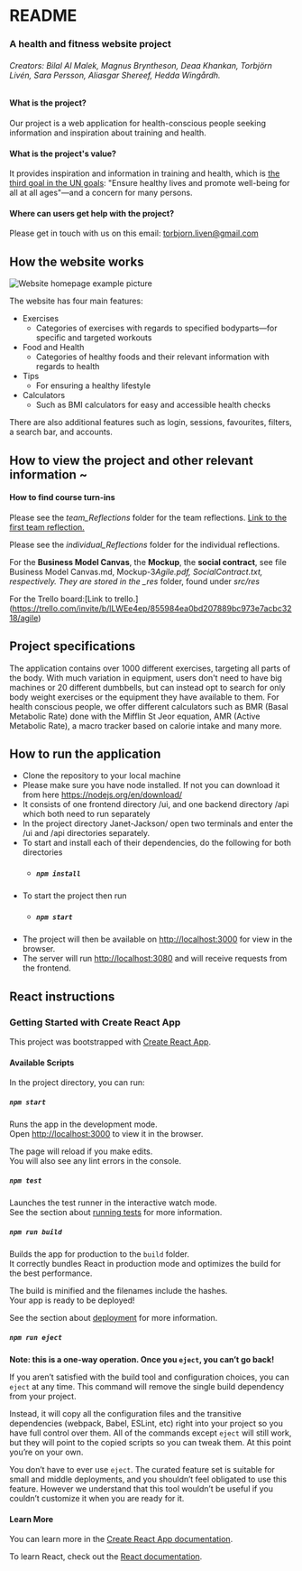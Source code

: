 # README

### A health and fitness website project

###### Creators: Bilal Al Malek, Magnus Bryntheson, Deaa Khankan, Torbjörn Livén, Sara Persson, Aliasgar Shereef, Hedda Wingårdh.

#### What is the project?

Our project is a web application for health-conscious people seeking information and inspiration about training and health.

#### What is the project's value?

It provides inspiration and information in training and health, which is [the third goal in the UN goals](https://www.un.org/sustainabledevelopment/health/): "Ensure healthy lives and promote well-being for all at all ages"—and a concern for many persons.

#### Where can users get help with the project?

Please get in touch with us on this email: torbjorn.liven@gmail.com

## How the website works

![Website homepage example picture](WebsitePromo.png)

The website has four main features:

- Exercises
  - Categories of exercises with regards to specified bodyparts—for specific and targeted workouts
- Food and Health
  - Categories of healthy foods and their relevant information with regards to health
- Tips
  - For ensuring a healthy lifestyle
- Calculators
  - Such as BMI calculators for easy and accessible health checks

There are also additional features such as login, sessions, favourites, filters, a search bar, and accounts.

## How to view the project and other relevant information ~

#### How to find course turn-ins

Please see the _team_Reflections_ folder for the team reflections. [Link to the first team reflection.](https://github.com/Mange99/Janet-Jackson/blob/main/team_Reflections/Team_reflection%20w3.pdf)

Please see the _individual_Reflections_ folder for the individual reflections.

For the **Business Model Canvas**, the **Mockup**, the **social contract**, see file Business Model Canvas.md, Mockup-3*Agile.pdf, SocialContract.txt, respectively.
They are stored in the \_res* folder, found under _src/res_

For the Trello board:[Link to trello.] (https://trello.com/invite/b/lLWEe4ep/855984ea0bd207889bc973e7acbc3218/agile)

## Project specifications

The application contains over 1000 different exercises, targeting all parts of the body. With much variation in equipment, users don't need to
have big machines or 20 different dumbbells, but can instead opt to search for only body weight exercises or the equipment they have available to them.
For health conscious people, we offer different calculators such as BMR (Basal Metabolic Rate) done with the Mifflin St Jeor equation, AMR (Active Metabolic Rate),
a macro tracker based on calorie intake and many more.

## How to run the application

- Clone the repository to your local machine
- Please make sure you have node installed. If not you can download it from here https://nodejs.org/en/download/
- It consists of one frontend directory /ui, and one backend directory /api which both need to run separately
- In the project directory Janet-Jackson/ open two terminals and enter the /ui and /api directories separately.
- To start and install each of their dependencies, do the following for both directories
  - ##### `npm install`
- To start the project then run
  - ##### `npm start`
- The project will then be available on [http://localhost:3000](http://localhost:3000) for view in the browser.
- The server will run [http://localhost:3080](http://localhost:3080) and will receive requests from the frontend.

## React instructions

### Getting Started with Create React App

This project was bootstrapped with [Create React App](https://github.com/facebook/create-react-app).

#### Available Scripts

In the project directory, you can run:

##### `npm start`

Runs the app in the development mode.\
Open [http://localhost:3000](http://localhost:3000) to view it in the browser.

The page will reload if you make edits.\
You will also see any lint errors in the console.

##### `npm test`

Launches the test runner in the interactive watch mode.\
See the section about [running tests](https://facebook.github.io/create-react-app/docs/running-tests) for more information.

##### `npm run build`

Builds the app for production to the `build` folder.\
It correctly bundles React in production mode and optimizes the build for the best performance.

The build is minified and the filenames include the hashes.\
Your app is ready to be deployed!

See the section about [deployment](https://facebook.github.io/create-react-app/docs/deployment) for more information.

##### `npm run eject`

**Note: this is a one-way operation. Once you `eject`, you can’t go back!**

If you aren’t satisfied with the build tool and configuration choices, you can `eject` at any time. This command will remove the single build dependency from your project.

Instead, it will copy all the configuration files and the transitive dependencies (webpack, Babel, ESLint, etc) right into your project so you have full control over them. All of the commands except `eject` will still work, but they will point to the copied scripts so you can tweak them. At this point you’re on your own.

You don’t have to ever use `eject`. The curated feature set is suitable for small and middle deployments, and you shouldn’t feel obligated to use this feature. However we understand that this tool wouldn’t be useful if you couldn’t customize it when you are ready for it.

#### Learn More

You can learn more in the [Create React App documentation](https://facebook.github.io/create-react-app/docs/getting-started).

To learn React, check out the [React documentation](https://reactjs.org/).
